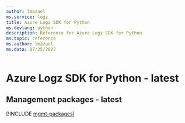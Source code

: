```yaml
---
author: lmazuel
ms.service: logz
title: Azure Logz SDK for Python
ms.devlang: python
description: Reference for Azure Logz SDK for Python
ms.topic: reference
ms.author: lmazuel
ms.data: 07/25/2022
---
```

# Azure Logz SDK for Python - latest

## Management packages - latest
[!INCLUDE [mgmt-packages](logz-mgmt-index.md)]